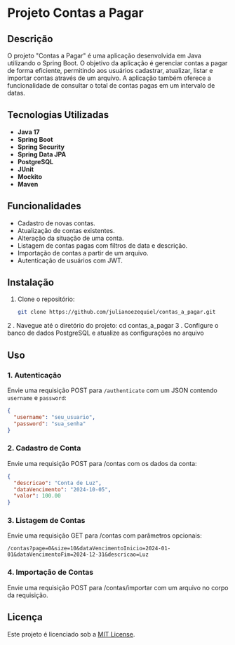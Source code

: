 # Projeto Contas a Pagar

## Descrição

O projeto "Contas a Pagar" é uma aplicação desenvolvida em Java utilizando o Spring Boot. O objetivo da aplicação é gerenciar contas a pagar de forma eficiente, permitindo aos usuários cadastrar, atualizar, listar e importar contas através de um arquivo. A aplicação também oferece a funcionalidade de consultar o total de contas pagas em um intervalo de datas.

## Tecnologias Utilizadas

- **Java 17**
- **Spring Boot**
- **Spring Security**
- **Spring Data JPA**
- **PostgreSQL**
- **JUnit**
- **Mockito**
- **Maven**

## Funcionalidades

- Cadastro de novas contas.
- Atualização de contas existentes.
- Alteração da situação de uma conta.
- Listagem de contas pagas com filtros de data e descrição.
- Importação de contas a partir de um arquivo.
- Autenticação de usuários com JWT.

## Instalação

1. Clone o repositório:
   ```bash
   git clone https://github.com/julianoezequiel/contas_a_pagar.git
2 . Navegue até o diretório do projeto:
  cd contas_a_pagar
3 . Configure o banco de dados PostgreSQL e atualize as configurações no arquivo

## Uso

### 1. Autenticação
Envie uma requisição POST para `/authenticate` com um JSON contendo `username` e `password`:

```json
{
  "username": "seu_usuario",
  "password": "sua_senha"
}
```

### 2. Cadastro de Conta
Envie uma requisição POST para /contas com os dados da conta:

```json
{
  "descricao": "Conta de Luz",
  "dataVencimento": "2024-10-05",
  "valor": 100.00
}
```

### 3.  Listagem de Contas
Envie uma requisição GET para /contas com parâmetros opcionais:
```
/contas?page=0&size=10&dataVencimentoInicio=2024-01-01&dataVencimentoFim=2024-12-31&descricao=Luz
```

### 4. Importação de Contas
Envie uma requisição POST para /contas/importar com um arquivo no corpo da requisição.

## Licença
Este projeto é licenciado sob a [MIT License](https://opensource.org/licenses/MIT).

